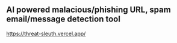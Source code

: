 ## AI powered malacious/phishing URL, spam email/message detection tool


https://threat-sleuth.vercel.app/
